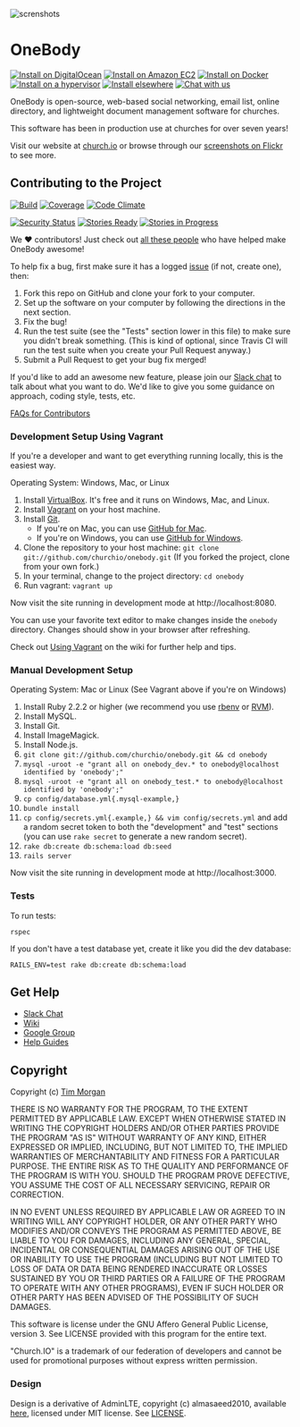 ![screnshots](https://farm8.staticflickr.com/7508/15498980049_3527e0817e_b.jpg)

# OneBody

[![Install on DigitalOcean](https://img.shields.io/badge/install-digital_ocean-479de4.svg)](http://installer.71m.us/install?url=https://github.com/churchio/onebody)
[![Install on Amazon EC2](https://img.shields.io/badge/install-amazon_ec2-f78527.svg)](https://github.com/churchio/onebody/wiki/Amazon-AMI)
[![Install on Docker](https://img.shields.io/badge/install-docker-008bb8.svg)](https://github.com/churchio/onebody/wiki/Installation-with-Docker)
[![Install on a hypervisor](https://img.shields.io/badge/install-vm-002f6b.svg)](https://github.com/churchio/onebody/wiki/Virtual-Appliance)
[![Install elsewhere](https://img.shields.io/badge/install-other-999999.svg)](https://github.com/churchio/onebody/wiki/Installation)
[![Chat with us](https://img.shields.io/badge/chat-slack-e01563.svg)](https://slackin-churchio.herokuapp.com/)

OneBody is open-source, web-based social networking, email list, online directory, and lightweight document management software for churches.

This software has been in production use at churches for over seven years!

Visit our website at [church.io](http://church.io) or browse through our [screenshots on Flickr](https://www.flickr.com/photos/timothymorgan/sets/72157644451251789) to see more.

## Contributing to the Project

[![Build](http://img.shields.io/travis/churchio/onebody.svg)](https://travis-ci.org/churchio/onebody)
[![Coverage](https://coveralls.io/repos/churchio/onebody/badge.svg)](https://coveralls.io/r/churchio/onebody)
[![Code Climate](https://codeclimate.com/github/churchio/onebody/badges/gpa.svg)](https://codeclimate.com/github/churchio/onebody)

[![Security Status](https://hakiri.io/github/churchio/onebody/master.svg)](https://hakiri.io/github/churchio/onebody/master)
[![Stories Ready](https://badge.waffle.io/churchio/onebody.svg?label=ready&title=stories+ready)](http://waffle.io/churchio/onebody)
[![Stories in Progress](https://badge.waffle.io/churchio/onebody.svg?label=in+progress&title=stories+in+progress)](http://waffle.io/churchio/onebody)

We ❤️ contributors! Just check out [all these people](https://github.com/orgs/churchio/people) who have helped make OneBody awesome!

To help fix a bug, first make sure it has a logged [issue](https://github.com/churchio/onebody/issues) (if not, create one), then:

1. Fork this repo on GitHub and clone your fork to your computer.
2. Set up the software on your computer by following the directions in the next section.
3. Fix the bug!
4. Run the test suite (see the "Tests" section lower in this file) to make sure you didn't break something. (This is kind of optional, since Travis CI will run the test suite when you create your Pull Request anyway.)
4. Submit a Pull Request to get your bug fix merged!

If you'd like to add an awesome new feature, please join our [Slack chat](https://slackin-churchio.herokuapp.com/) to talk about what you want to do. We'd like to give you some guidance on approach, coding style, tests, etc.

[FAQs for Contributors](https://github.com/churchio/onebody/wiki/FAQs-for-Contributors)

### Development Setup Using Vagrant

If you're a developer and want to get everything running locally, this is the easiest way.

Operating System: Windows, Mac, or Linux

1. Install [VirtualBox](https://www.virtualbox.org/wiki/Downloads). It's free and it runs on Windows, Mac, and Linux.
2. Install [Vagrant](http://www.vagrantup.com/downloads) on your host machine.
3. Install [Git](http://git-scm.com/downloads).
   * If you're on Mac, you can use [GitHub for Mac](https://mac.github.com/).
   * If you're on Windows, you can use [GitHub for Windows](https://windows.github.com/).
4. Clone the repository to your host machine: `git clone git://github.com/churchio/onebody.git` (If you forked the project, clone from your own fork.)
5. In your terminal, change to the project directory: `cd onebody`
6. Run vagrant: `vagrant up`

Now visit the site running in development mode at http://localhost:8080.

You can use your favorite text editor to make changes inside the `onebody` directory. Changes should show in your browser after refreshing.

Check out [Using Vagrant](https://github.com/churchio/onebody/wiki/Using-Vagrant) on the wiki for further help and tips.

### Manual Development Setup

Operating System: Mac or Linux (See Vagrant above if you're on Windows)

1. Install Ruby 2.2.2 or higher (we recommend you use [rbenv](https://github.com/sstephenson/rbenv) or [RVM](https://rvm.io/)).
2. Install MySQL.
3. Install Git.
4. Install ImageMagick.
5. Install Node.js.
6. `git clone git://github.com/churchio/onebody.git && cd onebody`
7. `mysql -uroot -e "grant all on onebody_dev.* to onebody@localhost identified by 'onebody';"`
8. `mysql -uroot -e "grant all on onebody_test.* to onebody@localhost identified by 'onebody';"`
9. `cp config/database.yml{.mysql-example,}`
10. `bundle install`
11. `cp config/secrets.yml{.example,} && vim config/secrets.yml` and add a random secret token to both the "development" and "test" sections (you can use `rake secret` to generate a new random secret).
12. `rake db:create db:schema:load db:seed`
13. `rails server`

Now visit the site running in development mode at http://localhost:3000.

### Tests

To run tests:

```
rspec
```

If you don't have a test database yet, create it like you did the dev database:

```
RAILS_ENV=test rake db:create db:schema:load
```

## Get Help

* [Slack Chat](https://slackin-churchio.herokuapp.com/)
* [Wiki](http://wiki.github.com/churchio/onebody)
* [Google Group](http://groups.google.com/group/churchio)
* [Help Guides](http://church.io/onebody/help)

## Copyright

Copyright (c) [Tim Morgan](http://timmorgan.org)

THERE IS NO WARRANTY FOR THE PROGRAM, TO THE EXTENT PERMITTED BY APPLICABLE LAW. EXCEPT WHEN OTHERWISE STATED IN WRITING THE COPYRIGHT HOLDERS AND/OR OTHER PARTIES PROVIDE THE PROGRAM "AS IS" WITHOUT WARRANTY OF ANY KIND, EITHER EXPRESSED OR IMPLIED, INCLUDING, BUT NOT LIMITED TO, THE IMPLIED WARRANTIES OF MERCHANTABILITY AND FITNESS FOR A PARTICULAR PURPOSE. THE ENTIRE RISK AS TO THE QUALITY AND PERFORMANCE OF THE PROGRAM IS WITH YOU. SHOULD THE PROGRAM PROVE DEFECTIVE, YOU ASSUME THE COST OF ALL NECESSARY SERVICING, REPAIR OR CORRECTION.

IN NO EVENT UNLESS REQUIRED BY APPLICABLE LAW OR AGREED TO IN WRITING WILL ANY COPYRIGHT HOLDER, OR ANY OTHER PARTY WHO MODIFIES AND/OR CONVEYS THE PROGRAM AS PERMITTED ABOVE, BE LIABLE TO YOU FOR DAMAGES, INCLUDING ANY GENERAL, SPECIAL, INCIDENTAL OR CONSEQUENTIAL DAMAGES ARISING OUT OF THE USE OR INABILITY TO USE THE PROGRAM (INCLUDING BUT NOT LIMITED TO LOSS OF DATA OR DATA BEING RENDERED INACCURATE OR LOSSES SUSTAINED BY YOU OR THIRD PARTIES OR A FAILURE OF THE PROGRAM TO OPERATE WITH ANY OTHER PROGRAMS), EVEN IF SUCH HOLDER OR OTHER PARTY HAS BEEN ADVISED OF THE POSSIBILITY OF SUCH DAMAGES.

This software is license under the GNU Affero General Public License, version 3. See LICENSE provided with this program for the entire text.

"Church.IO" is a trademark of our federation of developers and cannot be used for promotional purposes without express written permission.

### Design

Design is a derivative of AdminLTE, copyright (c) almasaeed2010, available [here](https://github.com/almasaeed2010/AdminLTE), licensed under MIT license. See [LICENSE](https://github.com/almasaeed2010/AdminLTE/blob/master/LICENSE).
